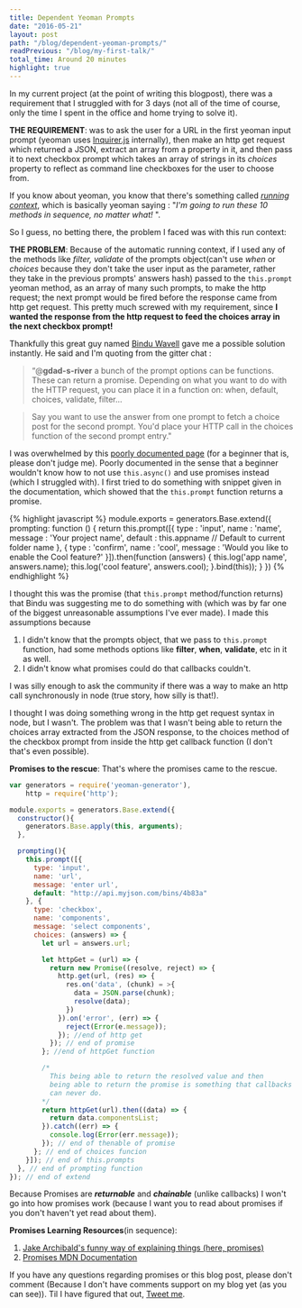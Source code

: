 ```yaml
---
title: Dependent Yeoman Prompts
date: "2016-05-21"
layout: post
path: "/blog/dependent-yeoman-prompts/"
readPrevious: "/blog/my-first-talk/"
total_time: Around 20 minutes
highlight: true
---
```


In my current project (at the point of writing this blogpost), there was a requirement that I struggled with for 3 days (not all of the time of course, only the time I spent in the office and home trying to solve it).

**THE REQUIREMENT**: was to ask the user for a URL in the first yeoman input prompt (yeoman uses [Inquirer.js](https://github.com/SBoudrias/Inquirer.js/) internally), then make an http get request which returned a JSON, extract an array from a property in it, and then pass it to next checkbox prompt which takes an array of strings in its *choices* property to reflect as command line checkboxes for the user to choose from.

If you know about yeoman, you know that there's something called [*running context*](http://yeoman.io/authoring/running-context.html), which is basically yeoman saying : "*I'm going to run these 10 methods in sequence, no matter what!* ".

So I guess, no betting there, the problem I faced was with this run context:

**THE PROBLEM**: Because of the automatic running context, if I used any of the methods like *filter, validate* of the prompts object(can't use *when* or *choices* because they don't take the user input as the parameter, rather they take in the previous prompts' answers hash) passed to the ```this.prompt``` yeoman method, as an array of many such prompts, to make the http request; the next prompt would be fired before the response came from http get request. This pretty much screwed with my requirement, since **I wanted the response from the http request to feed the choices array in the next checkbox prompt!**

Thankfully this great guy named [Bindu Wavell](https://github.com/binduwavell) gave me a possible solution instantly. He said and I'm quoting from the gitter chat :

> “@**gdad-s-river** a bunch of the prompt options can be functions. These can return a promise. Depending on what you want to do with the HTTP request, you can place it in a function on: when, default, choices, validate, filter...

> Say you want to use the answer from one prompt to fetch a choice post for the second prompt. You'd place your HTTP call in the choices function of the second prompt entry."

I was overwhelmed by this [poorly documented page](http://yeoman.io/authoring/user-interactions.html) (for a beginner that is, please don't judge me). Poorly documented in the sense that a beginner wouldn't know how to not use ```this.async()``` and use promises instead (which I struggled with). I first tried to do something with snippet given in the documentation, which showed that the ```this.prompt``` function returns a promise.

{% highlight javascript %}
module.exports = generators.Base.extend({
  prompting: function () {
    return this.prompt([{
      type    : 'input',
      name    : 'name',
      message : 'Your project name',
      default : this.appname // Default to current folder name
    }, {
      type    : 'confirm',
      name    : 'cool',
      message : 'Would you like to enable the Cool feature?'
    }]).then(function (answers) {
      this.log('app name', answers.name);
      this.log('cool feature', answers.cool);
    }.bind(this));
  }
})
{% endhighlight %}

I thought this was the promise (that ```this.prompt``` method/function returns) that Bindu was suggesting me to do something with (which was by far one of the biggest unreasonable assumptions I've ever made). I made this assumptions because

1. I didn't know that the prompts object, that we pass to ```this.prompt``` function, had some methods options like **filter**, **when**, **validate**, etc in it as well.
2. I didn't know what promises could do that callbacks couldn't.

I was silly enough to ask the community if there was a way to make an http call synchronously in node (true story, how silly is that!).

I thought I was doing something wrong in the http get request syntax in node, but I wasn't. The problem was that I wasn't being able to return the choices array extracted from the JSON response, to the choices method of the checkbox prompt from inside the http get callback function (I don't that's even possible).

**Promises to the rescue**: That's where the promises came to the rescue.

```javascript
var generators = require('yeoman-generator'),
    http = require('http');

module.exports = generators.Base.extend({
  constructor(){
    generators.Base.apply(this, arguments);
  },

  prompting(){
    this.prompt([{
      type: 'input',
      name: 'url',
      message: 'enter url',
      default: "http://api.myjson.com/bins/4b83a"
    }, {
      type: 'checkbox',
      name: 'components',
      message: 'select components',
      choices: (answers) => {
        let url = answers.url;

        let httpGet = (url) => {
          return new Promise((resolve, reject) => {
            http.get(url, (res) => {
              res.on('data', (chunk) = >{
                data = JSON.parse(chunk);
                resolve(data);
              })
            }).on('error', (err) => {
              reject(Error(e.message));
            }); //end of http get
          }); // end of promise
        }; //end of httpGet function

        /*
          This being able to return the resolved value and then
          being able to return the promise is something that callbacks
          can never do.
        */
        return httpGet(url).then((data) => {
          return data.componentsList;
        }).catch((err) => {
          console.log(Error(err.message));
        }); // end of thenable of promise
      }; // end of choices funcion
    }]); // end of this.prompts
  }, // end of prompting function
}); // end of extend

```
Because Promises are *__returnable__* and *__chainable__* (unlike callbacks)
I won't go into how promises work (because I want you to read about promises if you don't haven't yet read about them).

**Promises Learning Resources**(in sequence):
1. [Jake Archibald's funny way of explaining things (here, promises)](http://www.html5rocks.com/en/tutorials/es6/promises/)
2. [Promises MDN Documentation](https://developer.mozilla.org/en-US/docs/Web/JavaScript/Reference/Global_Objects/Promise)

If you have any questions regarding promises or this blog post, please don't comment (Because I don't have comments support on my blog yet (as you can see)). Til I have figured that out, [Tweet me](https://twitter.com/gdad_s_river).
